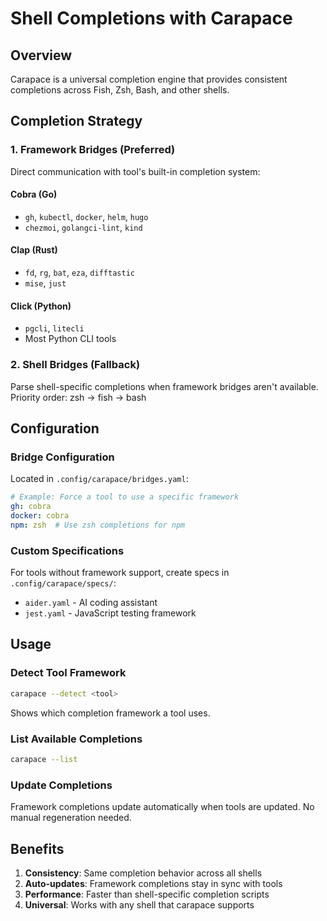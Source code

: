 # Shell Completions with Carapace

## Overview

Carapace is a universal completion engine that provides consistent completions across Fish, Zsh, Bash, and other shells.

## Completion Strategy

### 1. Framework Bridges (Preferred)
Direct communication with tool's built-in completion system:

#### Cobra (Go)
- `gh`, `kubectl`, `docker`, `helm`, `hugo`
- `chezmoi`, `golangci-lint`, `kind`

#### Clap (Rust)
- `fd`, `rg`, `bat`, `eza`, `difftastic`
- `mise`, `just`

#### Click (Python)
- `pgcli`, `litecli`
- Most Python CLI tools

### 2. Shell Bridges (Fallback)
Parse shell-specific completions when framework bridges aren't available.
Priority order: zsh → fish → bash

## Configuration

### Bridge Configuration
Located in `.config/carapace/bridges.yaml`:
```yaml
# Example: Force a tool to use a specific framework
gh: cobra
docker: cobra
npm: zsh  # Use zsh completions for npm
```

### Custom Specifications
For tools without framework support, create specs in `.config/carapace/specs/`:
- `aider.yaml` - AI coding assistant
- `jest.yaml` - JavaScript testing framework

## Usage

### Detect Tool Framework
```bash
carapace --detect <tool>
```
Shows which completion framework a tool uses.

### List Available Completions
```bash
carapace --list
```

### Update Completions
Framework completions update automatically when tools are updated.
No manual regeneration needed.

## Benefits

1. **Consistency**: Same completion behavior across all shells
2. **Auto-updates**: Framework completions stay in sync with tools
3. **Performance**: Faster than shell-specific completion scripts
4. **Universal**: Works with any shell that carapace supports
